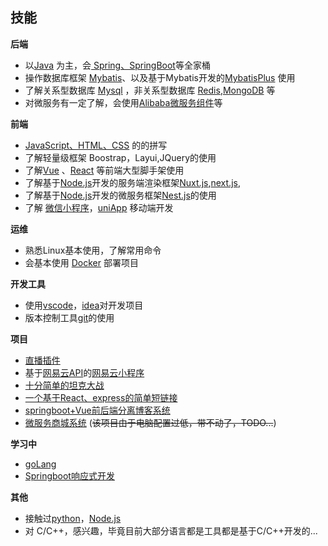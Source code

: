 

<!-- **wuxin0011/wuxin0011** is a ✨ _special_ ✨ repository because its `README.md` (this file) appears on your GitHub profile.

Here are some ideas to get you started:

- 🔭 I’m currently working on ...
- 🌱 I’m currently learning ...
- 👯 I’m looking to collaborate on ...
- 🤔 I’m looking for help with ...
- 💬 Ask me about ...
- 📫 How to reach me: ...
- 😄 Pronouns: ...
- ⚡ Fun fact: ...
-->




## 技能
**后端**
* 以[Java](https://www.java.com/zh-CN) 为主，会[ Spring、SpringBoot](https://spring.io )等全家桶
* 操作数据库框架 [Mybatis](https://mybatis.net.cn )、以及基于Mybatis开发的[MybatisPlus](https://baomidou.com/ ) 使用
* 了解关系型数据库 [Mysql](https://www.mysql.com) ，非关系型数据库 [Redis](https://redis.io ),[MongoDB](https://www.mongodb.com/) 等
* 对微服务有一定了解，会使用[Alibaba微服务组件](https://spring-cloud-alibaba-group.github.io/github-pages/2021/zh-cn/index.html )等

**前端**
* [JavaScript、HTML、CSS](https://developer.mozilla.org/zh-CN/) 的的拼写
* 了解轻量级框架 Boostrap，Layui,JQuery的使用
* 了解[Vue](https://vuejs.org/) 、[React](https://react.docschina.org/) 等前端大型脚手架使用
* 了解基于[Node.js](https://nodejs.org)开发的服务端渲染框架[Nuxt.js](https://nuxt.com),[next.js](https://www.nextjs.cn/),
* 了解基于[Node.js](https://nodejs.org)开发的微服务框架[Nest.js](https://nuxt.com)的使用
* 了解 [微信小程序](https://developers.weixin.qq.com/miniprogram/dev/reference/wxml/import.html )，[uniApp](https://uniapp.dcloud.net.cn/) 移动端开发

**运维**
* 熟悉Linux基本使用，了解常用命令
* 会基本使用 [Docker](https://www.docker.com) 部署项目

**开发工具**
* 使用[vscode](https://code.visualstudio.com)，[idea](https://www.jetbrains.com/zh-cn/idea )对开发项目
* 版本控制工具[git](https://git-scm.com)的使用

**项目**
* [直播插件](https://greasyfork.org/zh-CN/scripts/449261-%E8%99%8E%E7%89%99%E7%9B%B4%E6%92%AD) 
* 基于[网易云API](https://binaryify.github.io/NeteaseCloudMusicApi/#/ )的[网易云小程序](https://gitee.com/wuxin0011/wx-mini-music.git)
* [十分简单的坦克大战](https://github.com/wuxin0011/tank.git)
* [一个基于React、express的简单短链接](https://gitee.com/wuxin0011/wx-mini-music.git)
* [springboot+Vue前后端分离博客系统](https://github.com/wuxin0011/wuxin-blog)
* [微服务商城系统](https://gitee.com/wuxin0011/gulimall.git) (~~该项目由于电脑配置过低，带不动了，TODO...~~)

**学习中**
* [goLang](http://docscn.studygolang.com/doc/)
* [Springboot响应式开发](https://spring.io/reactive )

**其他**
* 接触过[python](https://nodejs.org)，[Node.js](https://nodejs.org)
* 对 C/C++，感兴趣，毕竟目前大部分语言都是工具都是基于C/C++开发的...




